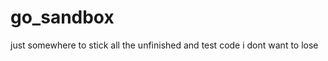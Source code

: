 go_sandbox
==========

just somewhere to stick all the unfinished and test code i dont want to lose
